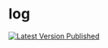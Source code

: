 # log
[![Latest Version Published](https://github.com/Ronho/log/actions/workflows/publish.yml/badge.svg)](https://github.com/Ronho/log/actions/workflows/publish.yml)